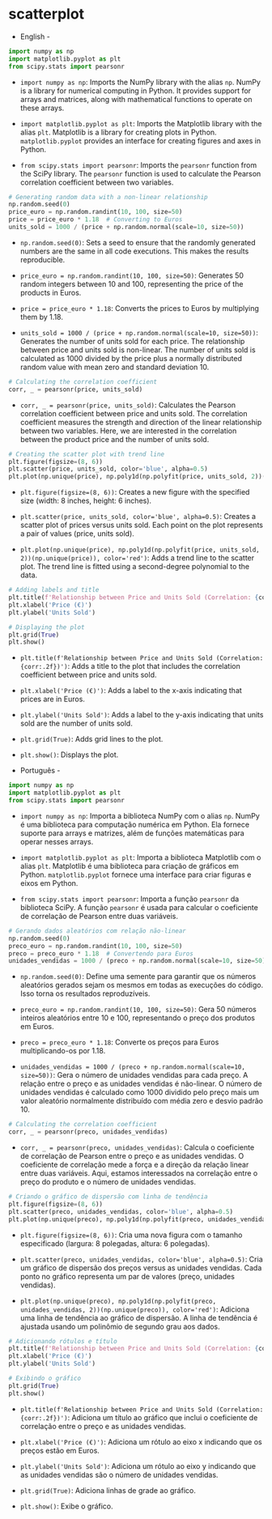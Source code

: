 # scatterplot

- English -


```python
import numpy as np
import matplotlib.pyplot as plt
from scipy.stats import pearsonr
```

- `import numpy as np`: Imports the NumPy library with the alias `np`. NumPy is a library for numerical computing in Python. It provides support for arrays and matrices, along with mathematical functions to operate on these arrays.
  
- `import matplotlib.pyplot as plt`: Imports the Matplotlib library with the alias `plt`. Matplotlib is a library for creating plots in Python. `matplotlib.pyplot` provides an interface for creating figures and axes in Python.
  
- `from scipy.stats import pearsonr`: Imports the `pearsonr` function from the SciPy library. The `pearsonr` function is used to calculate the Pearson correlation coefficient between two variables.

```python
# Generating random data with a non-linear relationship
np.random.seed(0)
price_euro = np.random.randint(10, 100, size=50)
price = price_euro * 1.18  # Converting to Euros
units_sold = 1000 / (price + np.random.normal(scale=10, size=50))
```

- `np.random.seed(0)`: Sets a seed to ensure that the randomly generated numbers are the same in all code executions. This makes the results reproducible.

- `price_euro = np.random.randint(10, 100, size=50)`: Generates 50 random integers between 10 and 100, representing the price of the products in Euros.

- `price = price_euro * 1.18`: Converts the prices to Euros by multiplying them by 1.18.

- `units_sold = 1000 / (price + np.random.normal(scale=10, size=50))`: Generates the number of units sold for each price. The relationship between price and units sold is non-linear. The number of units sold is calculated as 1000 divided by the price plus a normally distributed random value with mean zero and standard deviation 10.

```python
# Calculating the correlation coefficient
corr, _ = pearsonr(price, units_sold)
```

- `corr, _ = pearsonr(price, units_sold)`: Calculates the Pearson correlation coefficient between price and units sold. The correlation coefficient measures the strength and direction of the linear relationship between two variables. Here, we are interested in the correlation between the product price and the number of units sold.

```python
# Creating the scatter plot with trend line
plt.figure(figsize=(8, 6))
plt.scatter(price, units_sold, color='blue', alpha=0.5)
plt.plot(np.unique(price), np.poly1d(np.polyfit(price, units_sold, 2))(np.unique(price)), color='red')
```

- `plt.figure(figsize=(8, 6))`: Creates a new figure with the specified size (width: 8 inches, height: 6 inches).

- `plt.scatter(price, units_sold, color='blue', alpha=0.5)`: Creates a scatter plot of prices versus units sold. Each point on the plot represents a pair of values (price, units sold).

- `plt.plot(np.unique(price), np.poly1d(np.polyfit(price, units_sold, 2))(np.unique(price)), color='red')`: Adds a trend line to the scatter plot. The trend line is fitted using a second-degree polynomial to the data.

```python
# Adding labels and title
plt.title(f'Relationship between Price and Units Sold (Correlation: {corr:.2f})')
plt.xlabel('Price (€)')
plt.ylabel('Units Sold')

# Displaying the plot
plt.grid(True)
plt.show()
```

- `plt.title(f'Relationship between Price and Units Sold (Correlation: {corr:.2f})')`: Adds a title to the plot that includes the correlation coefficient between price and units sold.

- `plt.xlabel('Price (€)')`: Adds a label to the x-axis indicating that prices are in Euros.

- `plt.ylabel('Units Sold')`: Adds a label to the y-axis indicating that units sold are the number of units sold.

- `plt.grid(True)`: Adds grid lines to the plot.

- `plt.show()`: Displays the plot.



- Português -
```python
import numpy as np
import matplotlib.pyplot as plt
from scipy.stats import pearsonr
```

- `import numpy as np`: Importa a biblioteca NumPy com o alias `np`. NumPy é uma biblioteca para computação numérica em Python. Ela fornece suporte para arrays e matrizes, além de funções matemáticas para operar nesses arrays.
  
- `import matplotlib.pyplot as plt`: Importa a biblioteca Matplotlib com o alias `plt`. Matplotlib é uma biblioteca para criação de gráficos em Python. `matplotlib.pyplot` fornece uma interface para criar figuras e eixos em Python.
  
- `from scipy.stats import pearsonr`: Importa a função `pearsonr` da biblioteca SciPy. A função `pearsonr` é usada para calcular o coeficiente de correlação de Pearson entre duas variáveis.

```python
# Gerando dados aleatórios com relação não-linear
np.random.seed(0)
preco_euro = np.random.randint(10, 100, size=50)
preco = preco_euro * 1.18  # Convertendo para Euros
unidades_vendidas = 1000 / (preco + np.random.normal(scale=10, size=50))
```

- `np.random.seed(0)`: Define uma semente para garantir que os números aleatórios gerados sejam os mesmos em todas as execuções do código. Isso torna os resultados reproduzíveis.

- `preco_euro = np.random.randint(10, 100, size=50)`: Gera 50 números inteiros aleatórios entre 10 e 100, representando o preço dos produtos em Euros.

- `preco = preco_euro * 1.18`: Converte os preços para Euros multiplicando-os por 1.18.

- `unidades_vendidas = 1000 / (preco + np.random.normal(scale=10, size=50))`: Gera o número de unidades vendidas para cada preço. A relação entre o preço e as unidades vendidas é não-linear. O número de unidades vendidas é calculado como 1000 dividido pelo preço mais um valor aleatório normalmente distribuído com média zero e desvio padrão 10.

```python
# Calculating the correlation coefficient
corr, _ = pearsonr(preco, unidades_vendidas)
```

- `corr, _ = pearsonr(preco, unidades_vendidas)`: Calcula o coeficiente de correlação de Pearson entre o preço e as unidades vendidas. O coeficiente de correlação mede a força e a direção da relação linear entre duas variáveis. Aqui, estamos interessados na correlação entre o preço do produto e o número de unidades vendidas.

```python
# Criando o gráfico de dispersão com linha de tendência
plt.figure(figsize=(8, 6))
plt.scatter(preco, unidades_vendidas, color='blue', alpha=0.5)
plt.plot(np.unique(preco), np.poly1d(np.polyfit(preco, unidades_vendidas, 2))(np.unique(preco)), color='red')
```

- `plt.figure(figsize=(8, 6))`: Cria uma nova figura com o tamanho especificado (largura: 8 polegadas, altura: 6 polegadas).

- `plt.scatter(preco, unidades_vendidas, color='blue', alpha=0.5)`: Cria um gráfico de dispersão dos preços versus as unidades vendidas. Cada ponto no gráfico representa um par de valores (preço, unidades vendidas).

- `plt.plot(np.unique(preco), np.poly1d(np.polyfit(preco, unidades_vendidas, 2))(np.unique(preco)), color='red')`: Adiciona uma linha de tendência ao gráfico de dispersão. A linha de tendência é ajustada usando um polinômio de segundo grau aos dados.

```python
# Adicionando rótulos e título
plt.title(f'Relationship between Price and Units Sold (Correlation: {corr:.2f})')
plt.xlabel('Price (€)')
plt.ylabel('Units Sold')

# Exibindo o gráfico
plt.grid(True)
plt.show()
```

- `plt.title(f'Relationship between Price and Units Sold (Correlation: {corr:.2f})')`: Adiciona um título ao gráfico que inclui o coeficiente de correlação entre o preço e as unidades vendidas.

- `plt.xlabel('Price (€)')`: Adiciona um rótulo ao eixo x indicando que os preços estão em Euros.

- `plt.ylabel('Units Sold')`: Adiciona um rótulo ao eixo y indicando que as unidades vendidas são o número de unidades vendidas.

- `plt.grid(True)`: Adiciona linhas de grade ao gráfico.

- `plt.show()`: Exibe o gráfico.


